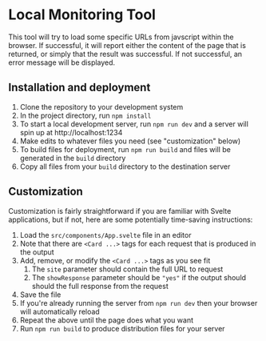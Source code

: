 # Local Monitoring Tool

This tool will try to load some specific URLs from javscript within the browser.  If successful, it will report either the content of the page that is returned, or simply that the result was successful.  If not successful, an error message will be displayed.

## Installation and deployment

1. Clone the repository to your development system
2. In the project directory, run `npm install`
3. To start a local development server, run `npm run dev` and a server will spin up at http://localhost:1234
4. Make edits to whatever files you need (see "customization" below)
5. To build files for deployment, run `npm run build` and files will be generated in the `build` directory
6. Copy all files from your `build` directory to the destination server

## Customization

Customization is fairly straightforward if you are familiar with Svelte applications, but if not, here are some potentially time-saving instructions:

1. Load the `src/components/App.svelte` file in an editor
2. Note that there are `<Card ...>` tags for each request that is produced in the output
3. Add, remove, or modify the `<Card ...>` tags as you see fit
   1. The `site` parameter should contain the full URL to request
   2. The `showResponse` parameter should be `"yes"` if the output should should the full response from the request
4. Save the file
5. If you're already running the server from `npm run dev` then your browser will automatically reload
6. Repeat the above until the page does what you want
7. Run `npm run build` to produce distribution files for your server

